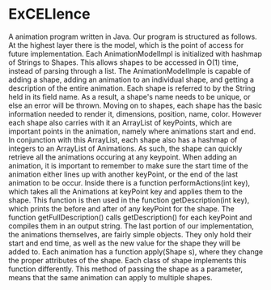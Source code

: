 # ExCELlence
A animation program written in Java.
Our program is structured as follows. At the highest layer there is the model, which is the point of access for future implementation.
Each AnimationModelImpl is initialized with hashmap of Strings to Shapes. This allows shapes to be accessed in O(1) time, instead of parsing through a list.
The AnimationModelImple is capable of adding a shape, adding an animation to an individual shape, and getting a description of the entire animation. Each shape is referred to by the String held in its field name. As a result, a shape's name needs to be unique, or else an error will be thrown.
Moving on to shapes, each shape has the basic information needed to render it, dimensions, position, name, color. However each shape also carries with it an ArrayList of keyPoints, which are important points in the animation, namely where animations start and end. 
In conjunction with this ArrayList, each shape also has a hashmap of integers to an ArrayList of Animations. As such, the shape can quickly retrieve all the animations occuring at any keypoint. 
When adding an animation, it is important to remember to make sure the start time of the animation either lines up with another keyPoint, or the end of the last animation to be occur. 
Inside there is a function performActions(int key), which takes all the Animations at keyPoint key and applies them to the shape. This function is then used in the function getDescription(int key), which prints the before and after of any keyPoint for the shape.
The function getFullDescription() calls getDescription() for each keyPoint and compiles them in an output string.
The last portion of our implementation, the animations themselves, are fairly simple objects. They only hold their start and end time, as well as the new value for the shape they will be added to. Each animation has a function apply(Shape s), where they change the proper attributes of the shape. Each class of shape implements this function differently. This method of passing the shape as a parameter, means that the same animation can apply to multiple shapes. 
